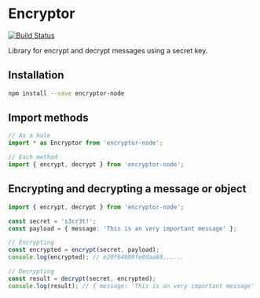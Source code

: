 # Encryptor

[![Build Status](http://cloud.drone.io/api/badges/cavillo/encryptor-node/status.svg)](http://cloud.drone.io/cavillo/encryptor-node)

Library for encrypt and decrypt messages using a secret key.

## Installation

```sh
npm install --save encryptor-node
```

## Import methods

```ts
// As a hole
import * as Encryptor from 'encryptor-node';

// Each method
import { encrypt, decrypt } from 'encryptor-node';
```


## Encrypting and decrypting a message or object

```ts
import { encrypt, decrypt } from 'encryptor-node';

const secret = 's3cr3t!';
const payload = { message: 'This is an very important message' };

// Encrypting
const encrypted = encrypt(secret, payload);
console.log(encrypted); // e20f64009fe0daa88......

// Decrypting
const result = decrypt(secret, encrypted);
console.log(result); // { message: 'This is an very important message' }
```

